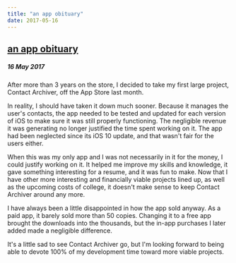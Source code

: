 ```yaml
---
title: "an app obituary"
date: 2017-05-16
---
```


<h2><a href="http://evandekhayser.com/2017/05/16/an-app-obituary" class="title">an app obituary</a></h2>
<h5>16 May 2017</h5>

After more than 3 years on the store, I decided to take my first large project, Contact Archiver, off the App Store last month.

In reality, I should have taken it down much sooner. Because it manages the user's contacts, the app needed to be tested and updated for each version of iOS to make sure it was still properly functioning. The negligible revenue it was generating no longer justified the time spent working on it. The app had been neglected since its iOS 10 update, and that wasn't fair for the users either.

When this was my only app and I was not necessarily in it for the money, I could justify working on it. It helped me improve my skills and knowledge, it gave something interesting for a resume, and it was fun to make. Now that I have other more interesting and financially viable projects lined up, as well as the upcoming costs of college, it doesn't make sense to keep Contact Archiver around any more.

I have always been a little disappointed in how the app sold anyway. As a paid app, it barely sold more than 50 copies. Changing it to a free app brought the downloads into the thousands, but the in-app purchases I later added made a negligible difference.

It's a little sad to see Contact Archiver go, but I'm looking forward to being able to devote 100% of my development time toward more viable projects.
